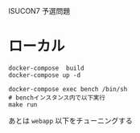 ISUCON7 予選問題

# ローカル
```
docker-compose  build
docker-compose up -d

docker-compose exec bench /bin/sh
# benchインスタンス内で以下実行
make run
```
あとは `webapp` 以下をチューニングする
